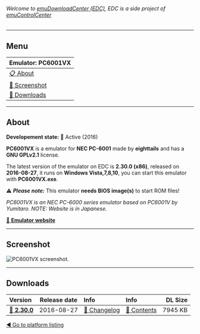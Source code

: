 ###### Welcome to [emuDownloadCenter (EDC)](https://github.com/PhoenixInteractiveNL/emuDownloadCenter/wiki/), EDC is a side project of [emuControlCenter](https://github.com/PhoenixInteractiveNL/emuControlCenter/wiki/)
***
## Menu
| **Emulator: PC6001VX** |
|:---------|
| [:clipboard: About](#about) |
| [:sunrise: Screenshot](#screenshot) |
| [:floppy_disk: Downloads](#downloads) |
***
## About
**Developement state:** :large_blue_circle: Active (2016)

**PC6001VX** is a emulator for **NEC PC-6001** made by **eighttails** and has a **GNU GPLv2.1** license.

The latest version of the emulator on EDC is **2.30.0 (x86)**, released on **2016-08-27**, it runs on **Windows Vista,7,8,10**, you can start this emulator with **PC6001VX.exe**.

:warning: _**Please note:**_ This emulator **needs BIOS image(s)** to start ROM files!

_PC6001VX is an NEC PC-6000 series emulator based on PC6001V by Yumitaro. NOTE: Website is in Japanese._

[:link: **Emulator website**](http://eighttails.seesaa.net)
***
## Screenshot
![](https://raw.githubusercontent.com/PhoenixInteractiveNL/emuDownloadCenter/master/hooks/pc6001vx/emulator_screenshot_01.jpg "PC6001VX screenshot.")
***
## Downloads
| Version  | Release date  | Info       | Info       | DL Size    |
|:---------|:-------------:|:-----------|:-----------|-----------:|
| [:floppy_disk: **2.30.0**](https://github.com/PhoenixInteractiveNL/edc-repo0004/raw/master/pc6001vx/2.30.0.7z) | 2016-08-27 | [:page_facing_up: Changelog](https://github.com/PhoenixInteractiveNL/edc-repo0004/blob/master/pc6001vx/2.30.0_changelog.txt) | [:mag_right: Contents](https://github.com/PhoenixInteractiveNL/edc-repo0004/blob/master/pc6001vx/2.30.0_contents.txt) | 7945 KB |

[:arrow_backward: Go to platform listing](https://github.com/PhoenixInteractiveNL/emuDownloadCenter/wiki/EDC-Platform-List)
